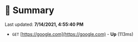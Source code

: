 # 📖 Summary
Last updated: **7/14/2021, 4:55:40 PM**

- `GET` [https://google.com](https://google.com) - **Up** (113ms)
